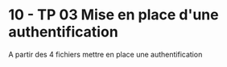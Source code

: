 # 10 - TP 03 Mise en place d'une authentification

A partir des 4 fichiers mettre en place une authentification
